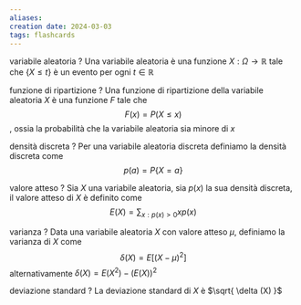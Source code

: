 ```yaml
---
aliases: 
creation date: 2024-03-03
tags: flashcards
---
```



variabile aleatoria
?
Una variabile aleatoria è una funzione $X : \Omega \to \mathbb{R}$ tale che $\{ X \leq t \}$ è un evento per ogni $t \in \mathbb{R}$
<!--SR:!2024-03-06,3,250-->

funzione di ripartizione
?
Una funzione di ripartizione della variabile aleatoria $X$ è una funzione $F$ tale che $$F(x) = P(X \leq x)$$, ossia la probabilità che la variabile aleatoria sia minore di $x$
<!--SR:!2024-03-06,3,250-->

densità discreta
?
Per una variabile aleatoria discreta definiamo la densità discreta come $$p(a) = P\{X = a\}$$

valore atteso
?
Sia $X$ una variabile aleatoria, sia $p(x)$ la sua densità discreta, il valore atteso di $X$ è definito come $$E(X) = \sum_{x : p(x) > 0} x p(x)$$

varianza
?
Data una variabile aleatoria $X$ con valore atteso $\mu$, definiamo la varianza di $X$ come
$$ \delta(X) = E[(X - \mu)^2] $$
alternativamente $\delta(X) = E(X^2) - (E(X))^2$

deviazione standard
?
La deviazione standard di $X$ è $\sqrt{ \delta (X) }$

